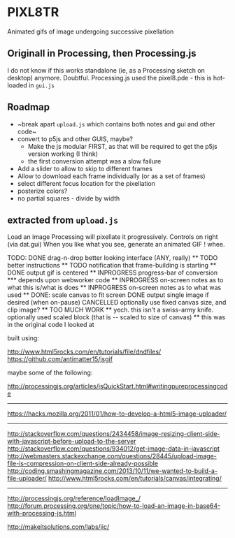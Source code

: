 # PIXL8TR

Animated gifs of image undergoing successive pixellation

## Originall in Processing, then Processing.js

I do not know if this works standalone (ie, as a Processing sketch on desktop) anymore. Doubtful.
Processing.js used the pixel8.pde - this is hot-loaded in `gui.js`

## Roadmap

- ~break apart `upload.js` which contains both notes and gui and other code~
- convert to p5js and other GUIS, maybe?
  - Make the js modular FIRST, as that will be required to get the p5js version working (I think)
  - the first conversion attempt was a slow failure
- Add a slider to allow to skip to different frames
- Allow to download each frame individually (or as a set of frames)
- select different focus location for the pixellation
- posterize colors?
- no partial squares - divide by width

## extracted from `upload.js`

Load an image
Processing will pixellate it progressively.
Controls on right (via dat.gui)
When you like what you see, generate an animated GIF !
whee.

TODO:
DONE drag-n-drop
better looking interface (ANY, really)
** TODO better instructions
** TODO notification that frame-building is starting
** DONE output gif is centered
** INPROGRESS progress-bar of conversion
*** depends upon webworker code
** INPROGRESS on-screen notes as to what this is/what is does
** INPROGRESS on-screen notes as to what was used
** DONE: scale canvas to fit screen
DONE output single image if desired (when on-pause)
CANCELLED optionally use fixed canvas size, and clip image?
** TOO MUCH WORK
** yech. this isn't a swiss-army knife.
optionally used scaled block (that is -- scaled to size of canvas)
** this was in the original code I looked at


built using:

http://www.html5rocks.com/en/tutorials/file/dndfiles/
https://github.com/antimatter15/jsgif

maybe some of the following:

http://processingjs.org/articles/jsQuickStart.html#writingpureprocessingcode

***
https://hacks.mozilla.org/2011/01/how-to-develop-a-html5-image-uploader/
***
http://stackoverflow.com/questions/2434458/image-resizing-client-side-with-javascript-before-upload-to-the-server
http://stackoverflow.com/questions/934012/get-image-data-in-javascript
http://webmasters.stackexchange.com/questions/28445/upload-image-file-is-compression-on-client-side-already-possible
http://coding.smashingmagazine.com/2013/10/11/we-wanted-to-build-a-file-uploader/
http://www.html5rocks.com/en/tutorials/canvas/integrating/
***
http://processingjs.org/reference/loadImage_/
http://forum.processing.org/one/topic/how-to-load-an-image-in-base64-with-processing-js.html

http://makeitsolutions.com/labs/jic/
